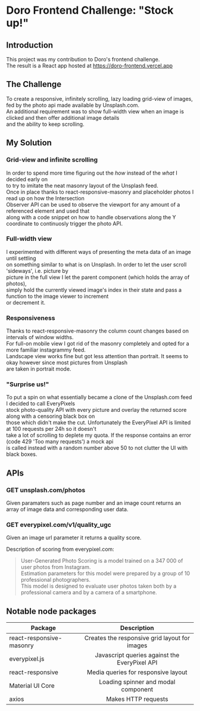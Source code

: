 # Doro Frontend Challenge: "Stock up!"

## Introduction

This project was my contribution to Doro's frontend challenge.  
The result is a React app hosted at https://doro-frontend.vercel.app

## The Challenge

To create a responsive, infinitely scrolling, lazy loading grid-view of images,  
fed by the photo api made available by Unsplash.com.  
An additional requirement was to show full-width view when an image is clicked and then offer additional image details  
and the ability to keep scrolling.

## My Solution

### Grid-view and infinite scrolling

In order to spend more time figuring out the _how_ instead of the _what_ I decided early on  
to try to imitate the neat masonry layout of the Unsplash feed.  
Once in place thanks to react-responsive-masonry and placeholder photos I read up on how the Intersection  
Observer API can be used to observe the viewport for any amount of a referenced element and used that  
along with a code snippet on how to handle observations along the Y coordinate to continuosly trigger the photo API.

### Full-width view

I experimented with different ways of presenting the meta data of an image until settling  
on something similar to what is on Unsplash. In order to let the user scroll 'sideways', i.e. picture by  
picture in the full view I let the parent component (which holds the array of photos),  
simply hold the currently viewed image's index in their state and pass a function to the image viewer to increment  
or decrement it.

### Responsiveness

Thanks to react-responsive-masonry the column count changes based on intervals of window widths.  
For full-on mobile view I got rid of the masonry completely and opted for a more familiar instagrammy feed.  
Landscape view works fine but got less attention than portrait. It seems to okay however since most pictures
from Unsplash  
are taken in portrait mode.

### "Surprise us!"

To put a spin on what essentially became a clone of the Unsplash.com feed I decided to call EveryPixels  
stock photo-quality API with every picture and overlay the returned score along with a censoring black box on  
those which didn't make the cut. Unfortunately the EveryPixel API is limited at 100 requests per 24h so it doesn't  
take a lot of scrolling to deplete my quota. If the response contains an error (code 429 'Too many requests') a mock api  
is called instead with a random number above 50 to not clutter the UI with black boxes.

## APIs

### GET unsplash.com/photos

Given paramaters such as page number and an image count returns an array of image data and corresponding user data.

### GET everypixel.com/v1/quality_ugc

Given an image url parameter it returns a quality score.

Description of scoring from everypixel.com:

> User-Generated Photo Scoring is a model trained on a 347 000 of user photos from Instagram.  
> Estimation parameters for this model were prepared by a group of 10 professional photographers.  
> This model is designed to evaluate user photos taken both by a professional camera and by a camera of a smartphone.

## Notable node packages

| Package                  |                  Description                  |
| ------------------------ | :-------------------------------------------: |
| react-responsive-masonry | Creates the responsive grid layout for images |
| everypixel.js            | Javascript queries against the EveryPixel API |
| react-responsive         |      Media queries for responsive layout      |
| Material UI Core         |      Loading spinner and modal component      |
| axios                    |              Makes HTTP requests              |

